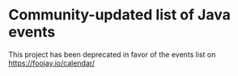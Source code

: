 # Community-updated list of Java events

This project has been deprecated in favor of the events list on https://foojay.io/calendar/